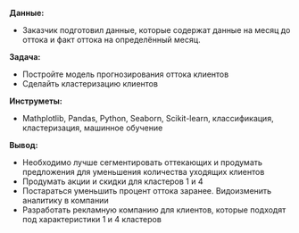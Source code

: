 **Данные:**
- Заказчик подготовил данные, которые содержат данные на месяц до оттока и факт оттока на определённый месяц.


**Задача:**
- Постройте модель прогнозирования оттока клиентов
- Сделайть кластеризацию клиентов


**Инструметы:** 


 - Mathplotlib, Pandas, Python, Seaborn, Scikit-learn, классификация, кластеризация, машинное обучение


**Вывод:**


 - Необходимо лучше сегментировать оттекающих и продумать предложения для уменьшения количества уходящих клиентов
 - Продумать акции и скидки для кластеров 1 и 4
 - Постараться уменьшить процент оттока заранее. Видоизменить аналитику в компании
 - Разработать рекламную компанию для клиентов, которые подходят под характеристики 1 и 4 кластеров
